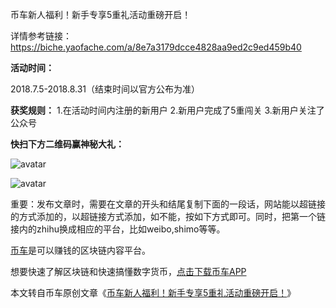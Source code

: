 

币车新人福利！新手专享5重礼活动重磅开启！

详情参考链接：https://biche.yaofache.com/a/8e7a3179dcce4828aa9ed2c9ed459b40

**活动时间：**

2018.7.5-2018.8.31（结束时间以官方公布为准）

**获奖规则：**
1.在活动时间内注册的新用户
2.新用户完成了5重闯关
3.新用户关注了公众号


**快扫下方二维码赢神秘大礼：**

![avatar](https://static.yaofache.com/23a4a8a65be04ab7aa10d4a4a07aba8e?e=1843380854&token=1pd5YXbBmYR7QQqodYuItP927L99-O4qNLAynsmp:GYUXIMZ52lIfboUUGBCAZjjab28=)

![avatar](https://static.yaofache.com/4e22c359420f4c78a9c2005fd15e6beb?e=1843380860&token=1pd5YXbBmYR7QQqodYuItP927L99-O4qNLAynsmp:7Rri_a7tTV4DXgm2zZaYATz8q_c=)



重要：发布文章时，需要在文章的开头和结尾复制下面的一段话，网站能以超链接的方式添加的，以超链接方式添加，如不能，按如下方式即可。同时，把第一个链接内的zhihu换成相应的平台，比如weibo,shimo等等。

[币车](http://biche.yaofache.com?from=zhihu1)是可以赚钱的区块链内容平台。 

想要快速了解区块链和快速搞懂数字货币，[点击下载币车APP](https://biche.yaofache.com/app/pc)

 本文转自币车原创文章《[币车新人福利！新手专享5重礼活动重磅开启！](https://biche.yaofache.com/a/8e7a3179dcce4828aa9ed2c9ed459b40)》
